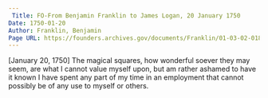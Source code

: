 ```yaml
---
 Title: FO-From Benjamin Franklin to James Logan, 20 January 1750
Date: 1750-01-20
Author: Franklin, Benjamin
Page URL: https://founders.archives.gov/documents/Franklin/01-03-02-0180
---
```


[January 20, 1750]
The magical squares, how wonderful soever they may seem, are what I cannot value myself upon, but am rather ashamed to have it known I have spent any part of my time in an employment that cannot possibly be of any use to myself or others.

